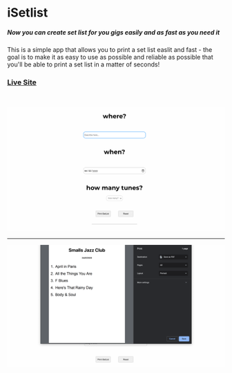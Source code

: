<h1>iSetlist</h1>

<h5>Now you can create set list for you gigs easily and as fast as you need it</h5>

<p>This is a simple app that allows you to print a set list easlit and fast - the goal is to make it as easy to use as possible and reliable as possible that you'll be able to print a set list in a matter of seconds!</p>

<a href="https://samod667.github.io/iSetlist/" target="_blank"><h3>Live Site</h3></a>
<br>

![img-1](static/2.png)

<hr />

![img-1](static/1.png)

